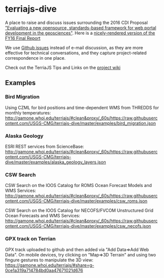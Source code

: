 # terriajs-dive
A place to raise and discuss issues surrounding the 2016 CDI Proposal ["Evaluating a new opensource, standards-based framework for web portal development in the geosciences"](https://www.sciencebase.gov/catalog/item/56d87a7de4b015c306f6cfcf). Here is a [nicely-rendered version of the FY16 Final Report](https://github.com/USGS-CMG/terriajs-dive/issues/12)

We use [Github issues](https://github.com/USGS-CMG/terriajs-dive/issues) instead of e-mail discussion, as they are more effective for technical conversations, and they capture project-related correspondence in one place.   

Check out the TerriaJS Tips and Links on the [project wiki](https://github.com/USGS-CMG/terriajs-dive/wiki)

## Examples
### Bird Migration 
Using CZML for bird positions and time-dependent WMS from THREDDS for monthly temperatures:
http://gamone.whoi.edu/terriajs/#clean&proxy/_60s/https://raw.githubusercontent.com/USGS-CMG/terriajs-dive/master/examples/bird_migration.json

### Alaska Geology 
ESRI REST services from ScienceBase:
http://gamone.whoi.edu/terriajs/#clean&proxy/_60s/https://raw.githubusercontent.com/USGS-CMG/terriajs-dive/master/examples/alaska_geology_layers.json

### CSW Search 
CSW Search on the IOOS Catalog for ROMS Ocean Forecast Models and WMS Services:
http://gamone.whoi.edu/terriajs/#clean&proxy/_60s/https://raw.githubusercontent.com/USGS-CMG/terriajs-dive/master/examples/csw_roms.json

CSW Search on the IOOS Catalog for NECOFS/FVCOM Unstructured Grid Ocean Forecasts and WMS Services:
http://gamone.whoi.edu/terriajs/#clean&proxy/_60s/https://raw.githubusercontent.com/USGS-CMG/terriajs-dive/master/examples/csw_necofs.json

### GPX track on Terrian
GPX track uploaded to github and then added via "Add Data=>Add Web Data".  On mobile devices, try clicking on "Map=>3D Terrain" and using two fingure gestures to manipulate the 3D view:
https://gamone.whoi.edu/terriajs/#share=g-0ce1a319a714784bd0aa47671021d676
